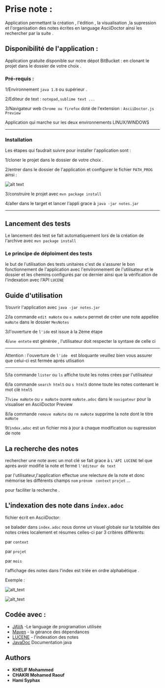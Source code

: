 # Prise note :

Application permettant la création , l'édition , la visualisation ,la supression et l'organisation des notes écrites en language AsciiDoctor
ainsi les rechercher par la suite .

## Disponibilité de l'application :
 
Application gratuite disponible sur notre dépot BitBucket :
en clonant le projet dans le dossier de votre choix .

### Pré-requis :
1/Environnement `java 1.8` ou supérieur .

2/Editeur de text : ` notepad,sublime text ... `

3/Navigateur web `Chrome ou firefox` doté de l'extension : ` AsciiDoctor.js Preview `

Application qui marche sur les deux environnements LINUX/WINDOWS

*****
### Installation

Les étapes qui faudrait suivre pour installer l'application sont :

1/cloner le projet dans le dossier de votre choix .

2/entrer dans le dossier de l'application et configurer le fichier `PATH_PROG` ainsi :

![alt text](https://i.ibb.co/4NcDQqv/chemin.png "Fichier configuration chemins")

3/construire le projet avec ` mvn package install `

4/aller dans le target et lancer l'appli grace à `java -jar notes.jar`
*****

## Lancement des tests

Le lancement des test se fait automatiquement lors de la création de l'archive avec `mvn package install`

### Le principe de déploiment des tests

le but de l'utilisation des tests unitaires c'est de s'assurer le bon fonctionnement de l'application avec l'environnement de l'utilisateur et le dossier
et les chemins configurés par ce dernier ainsi que la vérification de l'indexation avec l'API `LUCENE`

## Guide d'utilisation

1/ouvrir l'application avec `java -jar notes.jar`

2/la commande  `edit maNote` ou `e maNote` permet de créer une note appellée `maNote` dans le dossier `MesNotes`

3/l'ouverture de `l'ide` est issue à la 2ème étape

4/`une entete` est générée , l'utilisateur doit respecter la syntaxe de celle ci

****
Attention : l'ouverture de `l'ide ` est bloquante veuillez bien vous assurer que celui-ci est fermée aprés utlisation 
****

5/la commande `lister` ou `ls` affiche toute les notes crées par l'utilisateur

6/la commande `search html5` ou `s html5` donne toute les notes contenant le mot clé `html5`

7/`view maNote` ou `v maNote` ouvre `maNote.adoc` dans le `navigateur` pour la visualiser en AsciiDoctor Preview

8/la commande `remove maNote` ou `rm maNote` supprime la note dont le titre `maNote`

9/`index.adoc` est un fichier mis à jour à chaque modification ou supression de note

## La recherche des notes

rechercher une note avec un mot clé se fait grace à `L'API LUCENE` tel que aprés avoir modifié la note et fermé `l'éditeur de text` 

par l'utilisateur,l'application effectue une relecture de la note et donc mémorise les différents champs ` nom ` `prénom` ` context` `projet` ...

pour faciliter la recherche .

## L'indexation des note dans `index.adoc`

fichier écrit en AsciiDoctor:

se balader dans `index.adoc` nous donne un visuel globale sur la totalitée des notes crées localement et résumes celles-ci par 3 critères différents:

par `context`

par `projet`

par `mois`

l'affichage des notes dans l'index est triée en ordre alphabétique .

Exemple :

![alt_text](https://i.ibb.co/7N5TjsB/1.png)

![alt_text](https://i.ibb.co/Rcs68P7/2.png)


## Codée avec :

* [JAVA](https://java.com/) -Le language de programation utilisée
* [Maven](https://maven.apache.org/) - la gérance des  dépendances 
* [LUCENE](https://lucene.apache.org/core/7_4_0/index.html) - l'indexation des notes
* [JavaDoc](https://java.com/) Documentation java


## Authors

* **KHELIF Mohammed**
* **CHAKRI Mohamed Raouf**
* **Hami Syphax**
